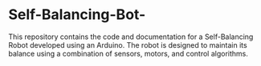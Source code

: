 # Self-Balancing-Bot-
This repository contains the code and documentation for a Self-Balancing Robot developed using an Arduino. The robot is designed to maintain its balance using a combination of sensors, motors, and control algorithms.
